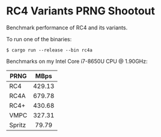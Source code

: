 # RC4 Variants PRNG Shootout
Benchmark performance of RC4 and its variants.

To run one of the binaries:

    $ cargo run --release --bin rc4a

Benchmarks on my Intel Core i7-8650U CPU @ 1.90GHz:

| PRNG   | MBps   |
|--------|:------:|
| RC4    | 429.13 |
| RC4A   | 679.78 |
| RC4+   | 430.68 |
| VMPC   | 327.31 |
| Spritz |  79.79 |
